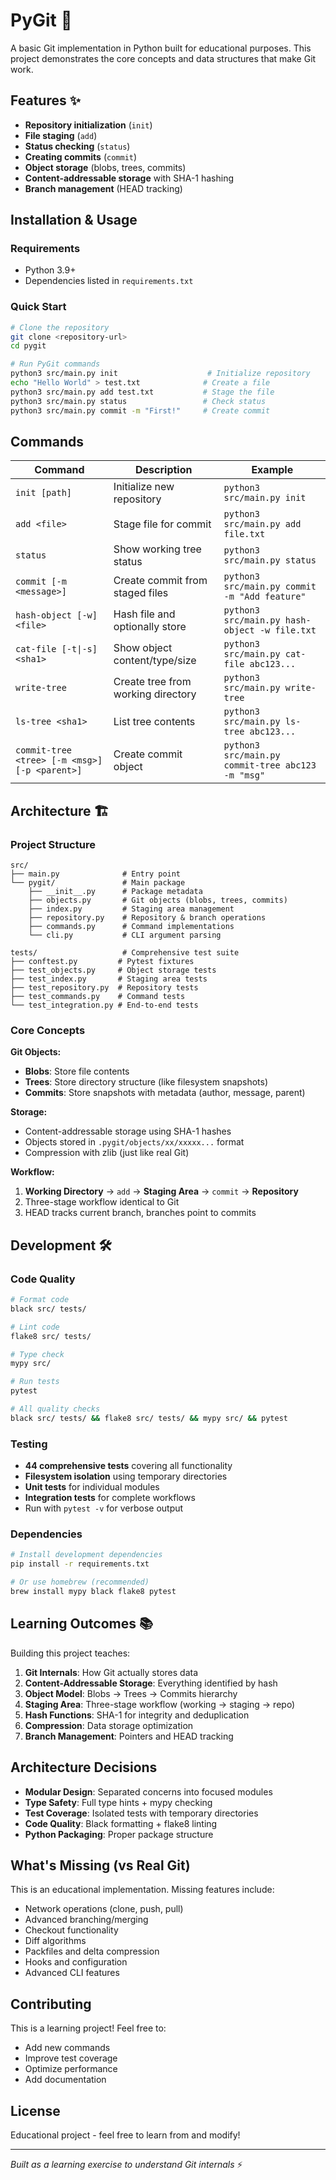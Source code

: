 # PyGit 🚀

A basic Git implementation in Python built for educational purposes. This project demonstrates the core concepts and data structures that make Git work.

## Features ✨

- **Repository initialization** (`init`)
- **File staging** (`add`) 
- **Status checking** (`status`)
- **Creating commits** (`commit`)
- **Object storage** (blobs, trees, commits)
- **Content-addressable storage** with SHA-1 hashing
- **Branch management** (HEAD tracking)

## Installation & Usage

### Requirements
- Python 3.9+
- Dependencies listed in `requirements.txt`

### Quick Start
```bash
# Clone the repository
git clone <repository-url>
cd pygit

# Run PyGit commands
python3 src/main.py init                    # Initialize repository
echo "Hello World" > test.txt              # Create a file
python3 src/main.py add test.txt           # Stage the file
python3 src/main.py status                 # Check status
python3 src/main.py commit -m "First!"     # Create commit
```

## Commands

| Command | Description | Example |
|---------|-------------|---------|
| `init [path]` | Initialize new repository | `python3 src/main.py init` |
| `add <file>` | Stage file for commit | `python3 src/main.py add file.txt` |
| `status` | Show working tree status | `python3 src/main.py status` |
| `commit [-m <message>]` | Create commit from staged files | `python3 src/main.py commit -m "Add feature"` |
| `hash-object [-w] <file>` | Hash file and optionally store | `python3 src/main.py hash-object -w file.txt` |
| `cat-file [-t\|-s] <sha1>` | Show object content/type/size | `python3 src/main.py cat-file abc123...` |
| `write-tree` | Create tree from working directory | `python3 src/main.py write-tree` |
| `ls-tree <sha1>` | List tree contents | `python3 src/main.py ls-tree abc123...` |
| `commit-tree <tree> [-m <msg>] [-p <parent>]` | Create commit object | `python3 src/main.py commit-tree abc123 -m "msg"` |

## Architecture 🏗️

### Project Structure
```
src/
├── main.py              # Entry point
└── pygit/               # Main package
    ├── __init__.py      # Package metadata
    ├── objects.py       # Git objects (blobs, trees, commits)
    ├── index.py         # Staging area management
    ├── repository.py    # Repository & branch operations
    ├── commands.py      # Command implementations
    └── cli.py           # CLI argument parsing

tests/                   # Comprehensive test suite
├── conftest.py         # Pytest fixtures
├── test_objects.py     # Object storage tests
├── test_index.py       # Staging area tests  
├── test_repository.py  # Repository tests
├── test_commands.py    # Command tests
└── test_integration.py # End-to-end tests
```

### Core Concepts

**Git Objects:**
- **Blobs**: Store file contents
- **Trees**: Store directory structure (like filesystem snapshots)  
- **Commits**: Store snapshots with metadata (author, message, parent)

**Storage:**
- Content-addressable storage using SHA-1 hashes
- Objects stored in `.pygit/objects/xx/xxxxx...` format
- Compression with zlib (just like real Git)

**Workflow:**
1. **Working Directory** → `add` → **Staging Area** → `commit` → **Repository**
2. Three-stage workflow identical to Git
3. HEAD tracks current branch, branches point to commits

## Development 🛠️

### Code Quality
```bash
# Format code
black src/ tests/

# Lint code  
flake8 src/ tests/

# Type check
mypy src/

# Run tests
pytest

# All quality checks
black src/ tests/ && flake8 src/ tests/ && mypy src/ && pytest
```

### Testing
- **44 comprehensive tests** covering all functionality
- **Filesystem isolation** using temporary directories  
- **Unit tests** for individual modules
- **Integration tests** for complete workflows
- Run with `pytest -v` for verbose output

### Dependencies
```bash
# Install development dependencies
pip install -r requirements.txt

# Or use homebrew (recommended)
brew install mypy black flake8 pytest
```

## Learning Outcomes 📚

Building this project teaches:

1. **Git Internals**: How Git actually stores data
2. **Content-Addressable Storage**: Everything identified by hash
3. **Object Model**: Blobs → Trees → Commits hierarchy  
4. **Staging Area**: Three-stage workflow (working → staging → repo)
5. **Hash Functions**: SHA-1 for integrity and deduplication
6. **Compression**: Data storage optimization
7. **Branch Management**: Pointers and HEAD tracking

## Architecture Decisions

- **Modular Design**: Separated concerns into focused modules
- **Type Safety**: Full type hints + mypy checking  
- **Test Coverage**: Isolated tests with temporary directories
- **Code Quality**: Black formatting + flake8 linting
- **Python Packaging**: Proper package structure

## What's Missing (vs Real Git)

This is an educational implementation. Missing features include:
- Network operations (clone, push, pull)
- Advanced branching/merging
- Checkout functionality  
- Diff algorithms
- Packfiles and delta compression
- Hooks and configuration
- Advanced CLI features

## Contributing

This is a learning project! Feel free to:
- Add new commands
- Improve test coverage
- Optimize performance
- Add documentation

## License

Educational project - feel free to learn from and modify!

---

*Built as a learning exercise to understand Git internals* ⚡
